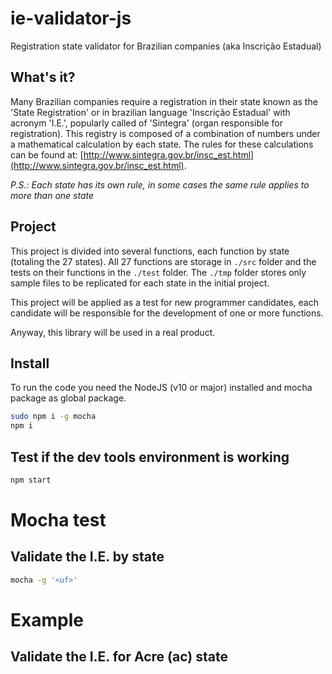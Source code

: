 # ie-validator-js
Registration state validator for Brazilian companies (aka Inscrição Estadual)


## What's it?
Many Brazilian companies require a registration in their state known as the 'State Registration' or in brazilian language 'Inscrição Estadual' with acronym 'I.E.', popularly called of 'Sintegra' (organ responsible for registration). This registry is composed of a combination of numbers under a mathematical calculation by each state.
The rules for these calculations can be found at: [http://www.sintegra.gov.br/insc_est.html](http://www.sintegra.gov.br/insc_est.html).

_P.S.: Each state has its own rule, in some cases the same rule applies to more than one state_

## Project
This project is divided into several functions, each function by state (totaling the 27 states). All 27 functions are storage in `./src` folder and the tests on their functions in the `./test` folder. The `./tmp` folder stores only sample files to be replicated for each state in the initial project.

This project will be applied as a test for new programmer candidates, each candidate will be responsible for the development of one or more functions.

Anyway, this library will be used in a real product.

## Install
To run the code you need the NodeJS (v10 or major) installed and mocha package as global package.

```bash
sudo npm i -g mocha
npm i
```

## Test if the dev tools environment is working

```bash
npm start
```

# Mocha test
## Validate the I.E. by state

```bash
mocha -g '<uf>'
```

# Example
## Validate the I.E. for Acre (ac) state

